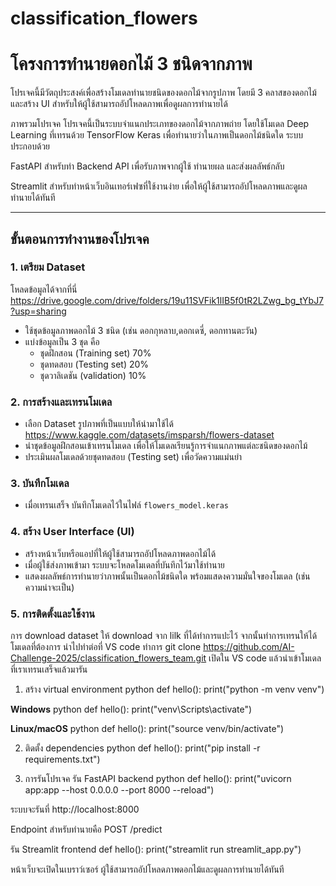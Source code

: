 # classification_flowers
# โครงการทำนายดอกไม้ 3 ชนิดจากภาพ

โปรเจคนี้มีวัตถุประสงค์เพื่อสร้างโมเดลทำนายชนิดของดอกไม้จากรูปภาพ โดยมี 3 คลาสของดอกไม้ และสร้าง UI สำหรับให้ผู้ใช้สามารถอัปโหลดภาพเพื่อดูผลการทำนายได้

ภาพรวมโปรเจค
โปรเจคนี้เป็นระบบจำแนกประเภทของดอกไม้จากภาพถ่าย โดยใช้โมเดล Deep Learning ที่เทรนด้วย TensorFlow Keras เพื่อทำนายว่าในภาพเป็นดอกไม้ชนิดใด ระบบประกอบด้วย

FastAPI สำหรับทำ Backend API เพื่อรับภาพจากผู้ใช้ ทำนายผล และส่งผลลัพธ์กลับ

Streamlit สำหรับทำหน้าเว็บอินเทอร์เฟซที่ใช้งานง่าย เพื่อให้ผู้ใช้สามารถอัปโหลดภาพและดูผลทำนายได้ทันที



---

## ขั้นตอนการทำงานของโปรเจค

### 1. เตรียม Dataset
โหลดข้อมูลได้จากที่นี่
https://drive.google.com/drive/folders/19u11SVFik1lIB5f0tR2LZwg_bg_tYbJ7?usp=sharing

- ใช้ชุดข้อมูลภาพดอกไม้ 3 ชนิด (เช่น ดอกกุหลาบ,ดอกเดซี่, ดอกทานตะวัน)
- แบ่งข้อมูลเป็น 3 ชุด คือ
  - ชุดฝึกสอน (Training set) 70%
  - ชุดทดสอบ (Testing set) 20%
  - ชุดวาลิเดชัน (validation) 10%

### 2. การสร้างและเทรนโมเดล

- เลือก Dataset รูปภาพที่เป็นแบบให้นำมาใช้ได้ https://www.kaggle.com/datasets/imsparsh/flowers-dataset
- นำชุดข้อมูลฝึกสอนเข้าเทรนโมเดล เพื่อให้โมเดลเรียนรู้การจำแนกภาพแต่ละชนิดของดอกไม้
- ประเมินผลโมเดลด้วยชุดทดสอบ (Testing set) เพื่อวัดความแม่นยำ

### 3. บันทึกโมเดล

- เมื่อเทรนเสร็จ บันทึกโมเดลไว้ในไฟล์  `flowers_model.keras`

### 4. สร้าง User Interface (UI)

- สร้างหน้าเว็บหรือแอปที่ให้ผู้ใช้สามารถอัปโหลดภาพดอกไม้ได้
- เมื่อผู้ใช้ส่งภาพเข้ามา ระบบจะโหลดโมเดลที่บันทึกไว้มาใช้ทำนาย
- แสดงผลลัพธ์การทำนายว่าภาพนั้นเป็นดอกไม้ชนิดใด พร้อมแสดงความมั่นใจของโมเดล (เช่น ความน่าจะเป็น)
  
### 5. การติดตั้งและใช้งาน
การ download dataset ให้ download จาก lilk ที่ได้ทำการแปะไว้ จากนั้นทำการเทรนให้ได้โมเดลที่ต้องการ นำไปทำต่อที่ VS code 
ทำการ git clone https://github.com/AI-Challenge-2025/classification_flowers_team.git เปิดใน VS code แล้วนำเข้าโมเดลที่เราเทรนเสร็จแล้วมารัน

1. สร้าง virtual environment 
python
def hello():
    print("python -m venv venv")

**Windows**
python
def hello():
    print("venv\Scripts\activate")


**Linux/macOS**
python
def hello():
    print("source venv/bin/activate")

2. ติดตั้ง dependencies
python
def hello():
    print("pip install -r requirements.txt")

3. การรันโปรเจค
รัน FastAPI backend
python
def hello():
    print("uvicorn app:app --host 0.0.0.0 --port 8000 --reload")

ระบบจะรันที่ http://localhost:8000

Endpoint สำหรับทำนายคือ POST /predict

รัน Streamlit frontend
def hello():
    print("streamlit run streamlit_app.py")

หน้าเว็บจะเปิดในเบราว์เซอร์
ผู้ใช้สามารถอัปโหลดภาพดอกไม้และดูผลการทำนายได้ทันที
